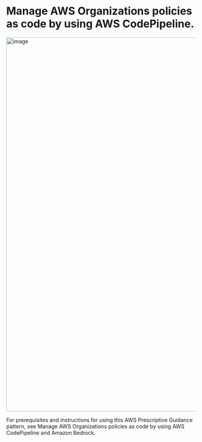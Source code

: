 # Manage AWS Organizations policies as code by using AWS CodePipeline.

<img width="1158" height="994" alt="image" src="https://github.com/user-attachments/assets/f707bbe4-0ea7-4790-8cf1-1339d3f765a7" />

For prerequisites and instructions for using this AWS Prescriptive Guidance pattern, see Manage AWS Organizations policies as code by using AWS CodePipeline and Amazon Bedrock.
